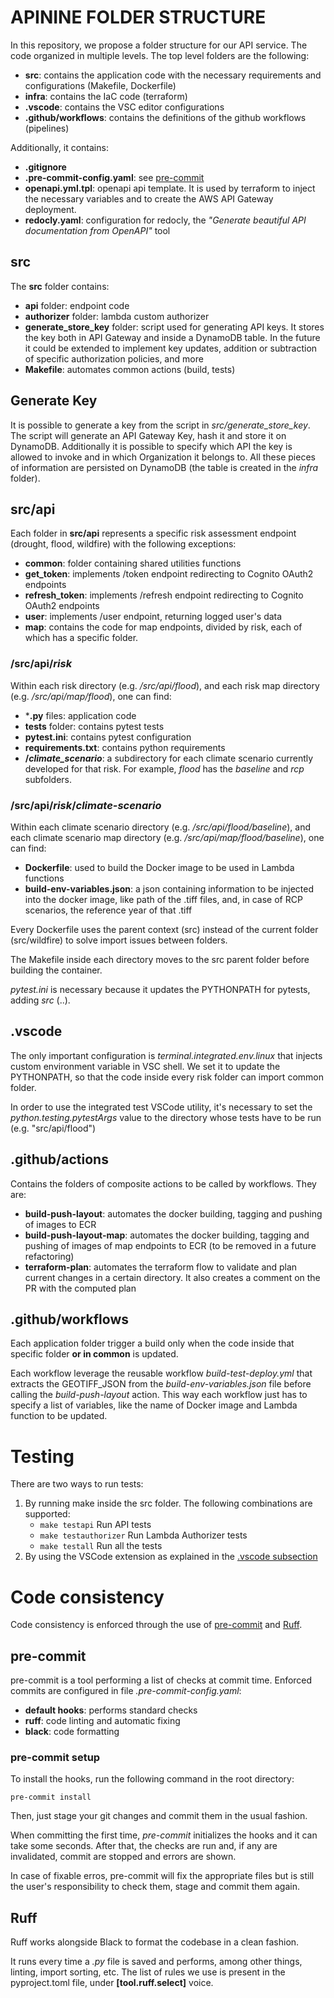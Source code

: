 # APININE FOLDER STRUCTURE

In this repository, we propose a folder structure for our API service.
The code organized in multiple levels.
The top level folders are the following:

- **src**: contains the application code with the necessary requirements and configurations (Makefile, Dockerfile)
- **infra**: contains the IaC code (terraform)
- **.vscode**: contains the VSC editor configurations
- **.github/workflows**: contains the definitions of the github workflows (pipelines)

Additionally, it contains:
- **.gitignore**
- **.pre-commit-config.yaml**: see [pre-commit](#pre-commit)
- **openapi.yml.tpl**: openapi api template. It is used by terraform to inject the necessary variables and to create the AWS API Gateway deployment.
- **redocly.yaml**: configuration for redocly, the *"Generate beautiful API documentation from OpenAPI"* tool 

## src
The **src** folder contains:
- **api** folder: endpoint code
- **authorizer** folder: lambda custom authorizer
- **generate_store_key** folder: script used for generating API keys. It stores the key both in API Gateway and inside a DynamoDB table. In the future it could be extended to implement key updates, addition or subtraction of specific authorization policies, and more
- **Makefile**: automates common actions (build, tests)


## Generate Key

It is possible to generate a key from the script in *src/generate_store_key*.
The script will generate an API Gateway Key, hash it and store it on DynamoDB. Additionally it is possible to specify
which API the key is allowed to invoke and in which Organization it belongs to. All these pieces of information are persisted on DynamoDB (the table is created in the *infra* folder).

## src/api
Each folder in **src/api** represents a specific risk assessment endpoint (drought, flood, wildfire) with the following exceptions: 
- **common**: folder containing shared utilities functions
- **get_token**: implements /token endpoint redirecting to Cognito OAuth2 endpoints
- **refresh_token**: implements /refresh endpoint redirecting to Cognito OAuth2 endpoints
- **user**: implements /user endpoint, returning logged user's data
- **map**: contains the code for map endpoints,
divided by risk, each of which has a specific folder.

### /src/api/*risk*
Within each risk directory (e.g. */src/api/flood*), and each risk map directory (e.g. */src/api/map/flood*), one can find:

- ***.py** files: application code
- **tests** folder: contains pytest tests
- **pytest.ini**: contains pytest configuration
- **requirements.txt**: contains python requirements
- **/*climate_scenario***: a subdirectory for each climate scenario currently developed for that risk. For example, *flood* has the *baseline* and *rcp* subfolders.

### /src/api/*risk*/*climate-scenario*
Within each climate scenario directory (e.g. */src/api/flood/baseline*), and each climate scenario map directory (e.g. */src/api/map/flood/baseline*), one can find:

- **Dockerfile**: used to build the Docker image to be used in Lambda functions
- **build-env-variables.json**: a json containing information to be injected into the docker image, like path of the .tiff files, and, in case of RCP scenarios, the reference year of that .tiff


Every Dockerfile uses the parent context (src) instead of the current folder (src/wildfire) to solve import
issues between folders.

The Makefile inside each directory moves to the src parent folder before building the container.

*pytest.ini* is necessary because it updates the PYTHONPATH for pytests, adding *src* (..).

## .vscode
The only important configuration is *terminal.integrated.env.linux* that injects custom environment variable in VSC shell.
We set it to update the PYTHONPATH, so that the code inside every risk folder can import common folder.

In order to use the integrated test VSCode utility, it's necessary to set the *python.testing.pytestArgs* value to the directory whose tests have to be run (e.g. "src/api/flood")

## .github/actions
Contains the folders of composite actions to be called by workflows. They are:
- **build-push-layout**: automates the docker building, tagging and pushing of images to ECR
- **build-push-layout-map**: automates the docker building, tagging and pushing of images of map endpoints to ECR (to be removed in a future refactoring)
- **terraform-plan**: automates the terraform flow to validate and plan current changes in a certain directory. It also creates a comment on the PR with the computed plan

## .github/workflows
Each application folder trigger a build only when the code inside that specific folder **or in common**  is updated.

Each workflow leverage the reusable workflow *build-test-deploy.yml* that extracts the GEOTIFF_JSON from the *build-env-variables.json* file before calling the *build-push-layout* action. This way each workflow just has to specify a list of variables, like the name of Docker image and Lambda function to be updated.

# Testing

There are two ways to run tests:
1. By running make inside the src folder. The following combinations are supported:
   - ```make testapi```            Run API tests
   - ```make testauthorizer```     Run Lambda Authorizer tests
   - ```make testall```            Run all the tests
2. By using the VSCode extension as explained in the [.vscode subsection](#vscode)

# Code consistency
Code consistency is enforced through the use of [pre-commit](https://pre-commit.com/) and [Ruff](https://docs.astral.sh/ruff/).

## pre-commit
pre-commit is a tool performing a list of checks at commit time. Enforced commits are configured in file *.pre-commit-config.yaml*:
- **default hooks**: performs standard checks
- **ruff**: code linting and automatic fixing
- **black**: code formatting

### pre-commit setup
To install the hooks, run the following command in the root directory:

```
pre-commit install
```

Then, just stage your git changes and commit them in the usual fashion.

When committing the first time, *pre-commit* initializes the hooks and it can take some seconds. After that, the checks are run and, if any are invalidated, commit are stopped and errors are shown.

In case of fixable erros, pre-commit will fix the appropriate files but is still the user's responsibility to check them, stage and commit them again.

## Ruff
Ruff works alongside Black to format the codebase in a clean fashion.

It runs every time a *.py* file is saved and performs, among other things, linting, import sorting, etc. The list of rules we use is present in the pyproject.toml file, under **[tool.ruff.select]** voice.
